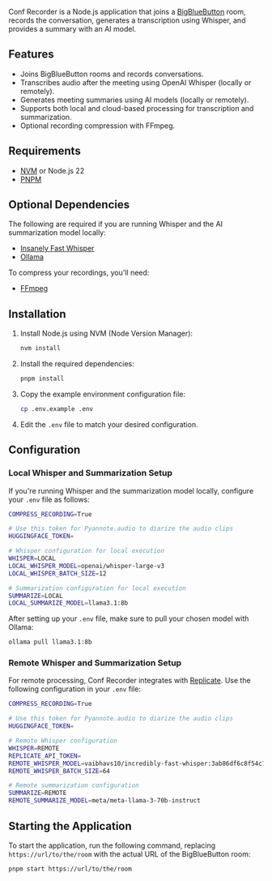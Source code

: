 Conf Recorder is a Node.js application that joins a [BigBlueButton](https://bigbluebutton.org/) room, records the conversation, generates a transcription using Whisper, and provides a summary with an AI model.

## Features

- Joins BigBlueButton rooms and records conversations.
- Transcribes audio after the meeting using OpenAI Whisper (locally or remotely).
- Generates meeting summaries using AI models (locally or remotely).
- Supports both local and cloud-based processing for transcription and summarization.
- Optional recording compression with FFmpeg.

## Requirements

- [NVM](https://github.com/nvm-sh/nvm) or Node.js 22
- [PNPM](https://pnpm.io/)

## Optional Dependencies

The following are required if you are running Whisper and the AI summarization model locally:

- [Insanely Fast Whisper](https://github.com/Vaibhavs10/insanely-fast-whisper)
- [Ollama](https://ollama.com/)

To compress your recordings, you'll need:

- [FFmpeg](https://ffmpeg.org/)

## Installation

1. Install Node.js using NVM (Node Version Manager):

   ```bash
   nvm install
   ```

2. Install the required dependencies:

   ```bash
   pnpm install
   ```

3. Copy the example environment configuration file:

   ```bash
   cp .env.example .env
   ```

4. Edit the `.env` file to match your desired configuration.

## Configuration

### Local Whisper and Summarization Setup

If you're running Whisper and the summarization model locally, configure your `.env` file as follows:

```bash
COMPRESS_RECORDING=True

# Use this token for Pyannote.audio to diarize the audio clips
HUGGINGFACE_TOKEN=

# Whisper configuration for local execution
WHISPER=LOCAL
LOCAL_WHISPER_MODEL=openai/whisper-large-v3
LOCAL_WHISPER_BATCH_SIZE=12

# Summarization configuration for local execution
SUMMARIZE=LOCAL
LOCAL_SUMMARIZE_MODEL=llama3.1:8b
```

After setting up your `.env` file, make sure to pull your chosen model with Ollama:

```bash
ollama pull llama3.1:8b
```

### Remote Whisper and Summarization Setup

For remote processing, Conf Recorder integrates with [Replicate](https://replicate.com/). Use the following configuration in your `.env` file:

```bash
COMPRESS_RECORDING=True

# Use this token for Pyannote.audio to diarize the audio clips
HUGGINGFACE_TOKEN=

# Remote Whisper configuration
WHISPER=REMOTE
REPLICATE_API_TOKEN=
REMOTE_WHISPER_MODEL=vaibhavs10/incredibly-fast-whisper:3ab86df6c8f54c11309d4d1f930ac292bad43ace52d10c80d87eb258b3c9f79c
REMOTE_WHISPER_BATCH_SIZE=64

# Remote summarization configuration
SUMMARIZE=REMOTE
REMOTE_SUMMARIZE_MODEL=meta/meta-llama-3-70b-instruct
```

## Starting the Application

To start the application, run the following command, replacing `https://url/to/the/room` with the actual URL of the BigBlueButton room:

```bash
pnpm start https://url/to/the/room
```
